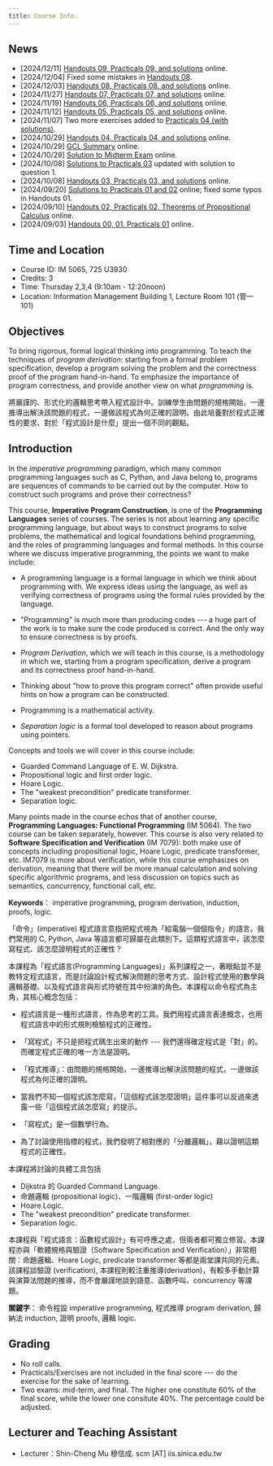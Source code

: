 ```yaml
---
title: Course Info.
---
```

## News

  * [2024/12/11] [Handouts 09, Practicals 09, and solutions](pages/syllabus.html) online.
  * [2024/12/04] Fixed some mistakes in [Handouts 08](pages/syllabus.html).
  * [2024/12/03] [Handouts 08, Practicals 08, and solutions](pages/syllabus.html) online.
  * [2024/11/27] [Handouts 07, Practicals 07, and solutions](pages/syllabus.html) online.
  * [2024/11/19] [Handouts 06, Practicals 06, and solutions](pages/syllabus.html) online.
  * [2024/11/12] [Handouts 05, Practicals 05, and solutions](pages/syllabus.html) online.
  * [2024/11/07] Two more exercises added to [Practicals 04 (with solutions)](pages/syllabus.html).
  * [2024/10/29] [Handouts 04, Practicals 04, and solutions](pages/syllabus.html) online.
  * [2024/10/29] [GCL Summary](pages/syllabus.html) online.
  * [2024/10/29] [Solution to Midterm Exam](pages/syllabus.html) online.
  * [2024/10/08] [Solutions to Practicals 03](pages/syllabus.html) updated with solution to question 1.
  * [2024/10/08] [Handouts 03, Practicals 03, and solutions](pages/syllabus.html) online.
  * [2024/09/20] [Solutions to Practicals 01 and 02](pages/syllabus.html) online; fixed some typos in Handouts 01.
  * [2024/09/10] [Handouts 02, Practicals 02, Theorems of Propositional Calculus](pages/syllabus.html) online.
  * [2024/09/03] [Handouts 00, 01, Practicals 01](pages/syllabus.html) online.

## Time and Location

  * Course ID: IM 5065, 725 U3930
  * Credits: 3
  * Time: Thursday 2,3,4 (9:10am - 12:20noon)
  * Location: Information Management Building 1, Lecture Room 101 (管一 101)

## Objectives

To bring rigorous, formal logical thinking into programming.
To teach the techniques of *program derivation*: starting from a formal problem specification, develop a program solving the problem and the correctness proof of the program hand-in-hand.
To emphasize the importance of program correctness,
and provide another view on what *programming* is.

將嚴謹的、形式化的邏輯思考帶入程式設計中。訓練學生由問題的規格開始，一邊推導出解決該問題的程式，一邊做該程式為何正確的證明。由此培養對於程式正確性的要求、對於「程式設計是什麼」提出一個不同的觀點。

## Introduction

In the *imperative programming* paradigm, which many common programming languages such as C, Python, and Java belong to, programs are sequences of commands to be carried out by the computer. How to construct such programs and prove their correctness?

This course, **Imperative Program Construction**, is one of the **Programming Languages** series of courses. The series is not about learning any specific programming language, but about ways to construct programs to solve problems, the mathematical and logical foundations behind programming, and the roles of programming languages and formal methods. In this course where we discuss imperative programming, the points we want to make include:

  * A programming language is a formal language in which we think about programming with. We express ideas using the language, as well as verifying correctness of programs using the formal rules provided by the language.

  * "Programming" is much more than producing codes --- a huge part of the work is to make sure the code produced is correct. And the only way to ensure correctness is by proofs.

  * *Program Derivation*, which we will teach in this course, is a methodology in which we, starting from a program specification, derive a program and its correctness proof hand-in-hand.

  * Thinking about "how to prove this program correct" often provide useful hints on how a program can be constructed.

  * Programming is a mathematical activity.

  * *Separation logic* is a formal tool developed to reason about programs using pointers.

Concepts and tools we will cover in this course include:

  * Guarded Command Language of E. W. Dijkstra.
  * Propositional logic and first order logic.
  * Hoare Logic.
  * The "weakest precondition" predicate transformer.
  * Separation logic.

Many points made in the course echos that of another course, **Programming Languages: Functional Programming** (IM 5064). The two course can be taken separately, however. This course is also very related to **Software Specification and Verification** (IM 7079): both make use of concepts including propositional logic, Hoare Logic, predicate transformer, etc. IM7079 is more about verification, while this course emphasizes on derivation, meaning that there will be more manual calculation and solving specific algorithmic programs, and less discussion on topics such as semantics, concurrency, functional call, etc.

**Keywords**： imperative programming, program derivation, induction, proofs, logic.

「命令」(imperative) 程式語言意指把程式視為「給電腦一個個指令」的語言。我們常用的 C, Python, Java 等語言都可歸屬在此類別下。這類程式語言中，該怎麼寫程式、該怎麼證明程式的正確性？

本課程為「程式語言(Programming Languages)」系列課程之一，著眼點並不是教特定程式語言，而是討論設計程式解決問題的思考方式、設計程式使用的數學與邏輯基礎、以及程式語言與形式符號在其中扮演的角色。本課程以命令程式為主角，其核心概念包括：

 * 程式語言是一種形式語言，作為思考的工具。我們用程式語言表達概念，也用程式語言中的形式規則檢驗程式的正確性。

 * 「寫程式」不只是把程式碼生出來的動作 --- 我們還得確定程式是「對」的。而確定程式正確的唯一方法是證明。

 * 「程式推導」：由問題的規格開始，一邊推導出解決該問題的程式，一邊做該程式為何正確的證明。

 * 當我們不知一個程式該怎麼寫，「這個程式該怎麼證明」這件事可以反過來透露一些「這個程式該怎麼寫」的提示。

 * 「寫程式」是一個數學行為。

 * 為了討論使用指標的程式，我們發明了相對應的「分離邏輯」，藉以證明這類程式的正確性。

本課程將討論的具體工具包括

 * Dijkstra 的 Guarded Command Language.
 * 命題邏輯 (propositional logic)、一階邏輯 (first-order logic)
 * Hoare Logic.
 * The "weakest precondition" predicate transformer.
 * Separation logic.

本課程與「程式語言：函數程式設計」有可呼應之處，但兩者都可獨立修習。本課程亦與「軟體規格與驗證（Software Specification and Verification）」非常相關：命題邏輯、Hoare Logic, predicate transformer 等都是兩堂課共同的元素。該課程談驗證 (verification), 本課程則較注重推導(derivation)，有較多手動計算與演算法問題的推導，而不會嚴謹地談到語意、函數呼叫、concurrency 等課題。

**關鍵字**： 命令程設 imperative programming, 程式推導 program derivation, 歸納法 induction, 證明 proofs, 邏輯 logic.

## Grading

* No roll calls.
* Practicals/Exercises are not included in the final score --- do the exercise for the sake of learning.
* Two exams: mid-term, and final. The higher one constitute 60% of the final score, while the lower one consitute 40%. The percentage could be adjusted.

## Lecturer and Teaching Assistant

 * Lecturer：Shin-Cheng Mu 穆信成. scm [AT] iis.sinica.edu.tw
